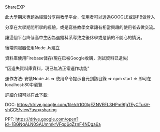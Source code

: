 ShareEXP

此大學期末專題為經驗分享與教學平台，使用者可以透過GOOGLE或是FB做登入

分享在大學期間所學的經驗，或是寫些教學文章讓有相當興趣的使用者去做交流。

讓這個平台降低高中生因為選錯科系導致之後休學或是讀的不開心的情況。

後端伺服器使用Node.Js建立

資料庫使用Firebase儲存(現在已被Google收購，測試資料已遺失)

"因遺失資料庫資料，現已無法正常運作功能"

運作方法:
    安裝Node.Js => 使用命令提示自元到該目錄 => npm start => 即可在localhost:80中瀏覽

詳細介紹可以在此下載:

DOC: https://drive.google.com/file/d/1G0lgEZNVEEL3HPm9fgTEyCTusV-shGG5/view?usp=sharing

PPT: https://drive.google.com/open?id=1BGNqALN0SAUmmkrVFqd6qZznF4NDga6a
